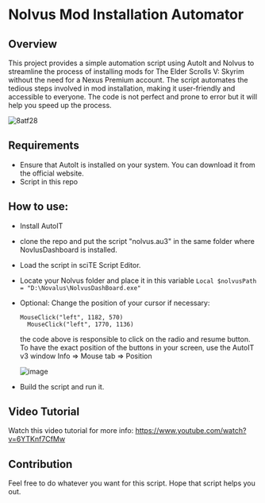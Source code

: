 # Nolvus Mod Installation Automator

## Overview

This project provides a simple automation script using AutoIt and Nolvus to streamline the process of installing mods for The Elder Scrolls V: Skyrim without the need for a Nexus Premium account. The script automates the tedious steps involved in mod installation, making it user-friendly and accessible to everyone. The code is not perfect and prone to error but it will help you speed up the process. 

![8atf28](https://github.com/warber0x/Nolvus-Automation/assets/7810067/24a1b1bc-eec4-43ba-b82e-eba3257ec126)

## Requirements

- Ensure that AutoIt is installed on your system. You can download it from the official website.
- Script in this repo

## How to use:

- Install AutoIT
- clone the repo and put the script "nolvus.au3" in the same folder where NovlusDashboard is installed.
- Load the script in sciTE Script Editor.
- Locate your Nolvus folder and place it in this variable `Local $nolvusPath = "D:\Novalus\NolvusDashBoard.exe"`
- Optional: Change the position of your cursor if necessary:
  ```
  MouseClick("left", 1182, 570)
	MouseClick("left", 1770, 1136)
  ```
  the code above is responsible to click on the radio and resume button.
  To have the exact position of the buttons in your screen, use the AutoIT v3 window Info => Mouse tab => Position

  ![image](https://github.com/warber0x/Nolvus-Automation/assets/7810067/8d1042a1-70a2-4b71-b412-934715c18425)
  
- Build the script and run it.

## Video Tutorial
Watch this video tutorial for more info: https://www.youtube.com/watch?v=6YTKnf7CfMw

## Contribution
Feel free to do whatever you want for this script. Hope that script helps you out. 
